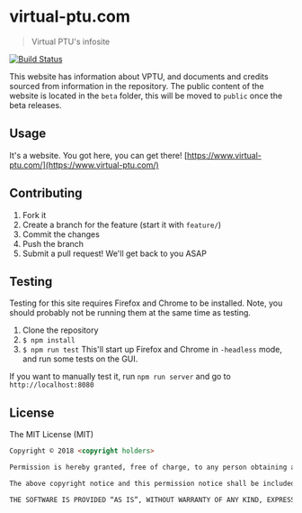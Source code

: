 # virtual-ptu.com
 > Virtual PTU's infosite

[![Build Status](https://travis-ci.org/Virtual-PTU/Website.svg?branch=master)](https://travis-ci.org/Virtual-PTU/Website)

This website has information about VPTU, and documents and credits sourced from information in the repository.
The public content of the website is located in the `beta` folder, this will be moved to `public` once the beta
releases.

## Usage
It's a website. You got here, you can get there! [https://www.virtual-ptu.com/](https://www.virtual-ptu.com/)

## Contributing
1. Fork it
2. Create a branch for the feature (start it with `feature/`)
3. Commit the changes
4. Push the branch
5. Submit a pull request! We'll get back to you ASAP

## Testing
Testing for this site requires Firefox and Chrome to be installed. Note, you should probably not be running them at the
same time as testing.
1. Clone the repository
2. `$ npm install`
3. `$ npm run test`
This'll start up Firefox and Chrome in `-headless` mode, and run some tests on the GUI.

If you want to manually test it, run `npm run server` and go to `http://localhost:8080`

## License
The MIT License (MIT)

```markdown
Copyright © 2018 <copyright holders>

Permission is hereby granted, free of charge, to any person obtaining a copy of this software and associated documentation files (the “Software”), to deal in the Software without restriction, including without limitation the rights to use, copy, modify, merge, publish, distribute, sublicense, and/or sell copies of the Software, and to permit persons to whom the Software is furnished to do so, subject to the following conditions:

The above copyright notice and this permission notice shall be included in all copies or substantial portions of the Software.

THE SOFTWARE IS PROVIDED “AS IS”, WITHOUT WARRANTY OF ANY KIND, EXPRESS OR IMPLIED, INCLUDING BUT NOT LIMITED TO THE WARRANTIES OF MERCHANTABILITY, FITNESS FOR A PARTICULAR PURPOSE AND NONINFRINGEMENT. IN NO EVENT SHALL THE AUTHORS OR COPYRIGHT HOLDERS BE LIABLE FOR ANY CLAIM, DAMAGES OR OTHER LIABILITY, WHETHER IN AN ACTION OF CONTRACT, TORT OR OTHERWISE, ARISING FROM, OUT OF OR IN CONNECTION WITH THE SOFTWARE OR THE USE OR OTHER DEALINGS IN THE SOFTWARE.
```